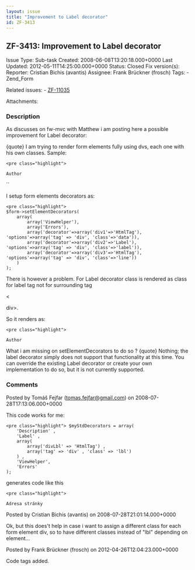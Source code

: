 ```yaml
---
layout: issue
title: "Improvement to Label decorator"
id: ZF-3413
---
```


ZF-3413: Improvement to Label decorator
---------------------------------------

 Issue Type: Sub-task Created: 2008-06-08T13:20:18.000+0000 Last Updated: 2012-05-11T14:25:00.000+0000 Status: Closed Fix version(s): 
 Reporter:  Cristian Bichis (avantis)  Assignee:  Frank Brückner (frosch)  Tags: - Zend\_Form
 
 Related issues: - [ZF-11035](/issues/browse/ZF-11035)
 
 Attachments: 
### Description

As discusses on fw-mvc with Matthew i am posting here a possible improvement for Label decorator:

{quote} I am trying to render form elements fully using dvs, each one with his own classes. Sample:

 
    <pre class="highlight">



`Author`

    

``





I setup form elements decorators as:

 
    <pre class="highlight">
    $form->setElementDecorators(
        array(
            array('ViewHelper'),
            array('Errors'),
            array('decorator'=>array('div1'=>'HtmlTag'), 'options'=>array('tag' => 'div', 'class'=>'data')),
            array('decorator'=>array('div2'=>'Label'), 'options'=>array('tag' => 'div', 'class'=>'label')),
            array('decorator'=>array('div3'=>'HtmlTag'), 'options'=>array('tag' => 'div', 'class'=>'line'))
        )
    );


There is however a problem. For Label decorator class is rendered as class for label tag not for surrounding tag

<

div>.

So it renders as:

 
    <pre class="highlight">


`Author`


What i am missing on setElementDecorators to do so ? {quote} Nothing; the label decorator simply does not support that functionality at this time. You can override the existing Label decorator or create your own implementation to do so, but it is not currently supported.

 

 

### Comments

Posted by Tomáš Fejfar (tomas.fejfar@gmail.com) on 2008-07-28T17:13:06.000+0000

This code works for me:

 
    <pre class="highlight"> $myStdDecorators = array(
        'Description' , 
        'Label' ,
        array(
            array('divLbl' => 'HtmlTag') , 
            array('tag' => 'div' , 'class' => 'lbl')
        ) ,
        'ViewHelper',
        'Errors'
    );

generates code like this

 
    <pre class="highlight"> 

`Adresa stránky`


 

 

Posted by Cristian Bichis (avantis) on 2008-07-28T21:01:14.000+0000

Ok, but this does't help in case i want to assign a different class for each form element div, so to have different classes instead of "lbl" depending on element...

 

 

Posted by Frank Brückner (frosch) on 2012-04-26T12:04:23.000+0000

Code tags added.

 

 